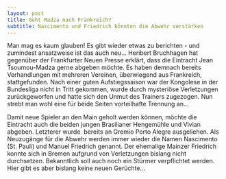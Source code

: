 ```yaml
---
layout: post
title: Geht Madza nach Frankreich?
subtitle: Nascimento und Friedrich könnten die Abwehr verstärken
---
```


Man mag es kaum glauben! Es gibt wieder etwas zu berichten - und zumindest ansatzweise ist das auch neu... Heribert Bruchhagen hat gegenüber der Frankfurter Neuen Presse erklärt, dass die Eintracht Jean Tsoumou-Madza gerne abgeben möchte. Es haben demnach bereits Verhandlungen mit mehreren Vereinen, überwiegend aus Frankreich, stattgefunden. Nach einer guten Aufstiegssaison war der Kongolese in der Bundesliga nicht in Tritt gekommen, wurde durch mysteriöse Verletzungen zurückgeworfen und hatte sich den Unmut des Trainers zugezogen. Nun strebt man wohl eine für beide Seiten vorteilhafte Trennung an...

Damit neue Spieler an den Main geholt werden können, möchte die Eintracht auch die beiden jungen Brasilianer Hengemühle und Vivian abgeben. Letzterer wurde  bereits an Gremio Porto Alegre ausgeliehen. Als Neuzugänge für die Abwehr werden immer wieder die Namen Nascimento (St. Pauli) und Manuel Friedrich genannt. Der ehemalige Mainzer Friedrich konnte sich in Bremen aufgrund von Verletzungen bislang nicht durchsetzen. Bekanntlich soll auch noch ein Stürmer verpflichtet werden. Hier gibt es aber bislang keine neuen Gerüchte...
